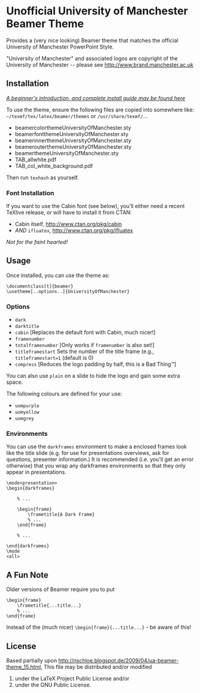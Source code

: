 Unofficial University of Manchester Beamer Theme
================================================
Provides a (very nice looking) Beamer theme that matches the official
University of Manchester PowerPoint Style.

"University of Manchester" and associated logos are copyright of the
University of Manchester -- please see http://www.brand.manchester.ac.uk

Installation
------------
[*A beginner's introduction, and complete install guide may be found here*](http://amundy.co.uk/blog/2013/03/06/installation-guide-for-the-unofficial-university-of-manchester-beamer-theme/)


To use the theme, ensure the following files are copied into somewhere like:
`~/texmf/tex/latex/beamer/themes` or `/usr/share/texmf/`...

- beamercolorthemeUniversityOfManchester.sty
- beamerfontthemeUniversityOfManchester.sty
- beamerinnerthemeUniversityOfManchester.sty
- beamerouterthemeUniversityOfManchester.sty
- beamerthemeUniversityOfManchester.sty
- TAB_allwhite.pdf
- TAB_col_white_background.pdf

Then run `texhash` as yourself.

### Font Installation ###
If you want to use the Cabin font (see below), you'll either need a recent TeXlive release, or will have to install it from CTAN:
- Cabin itself, http://www.ctan.org/pkg/cabin
- *AND* `ifluatex`, http://www.ctan.org/pkg/ifluatex

_Not for the faint hearted!_

Usage
-----
Once installed, you can use the theme as:

	\documentclass[t]{beamer}
	\usetheme[..options..]{UniversityOfManchester}

### Options
- `dark`
- `darktitle`
- `cabin` [Replaces the default font with Cabin, much nicer!]
- `framenumber`
- `totalframenumber` [Only works if `framenumber` is also set!]
- `titleframestart` Sets the number of the title frame (e.g., `titleframestart=1` (default is 0)
- `compress` [Reduces the logo padding by half, this is a Bad Thing&trade;]

You can also use `plain` on a slide to hide the logo and gain some extra space.

The following colours are defined for your use:
- `uompurple`
- `uomyellow`
- `uomgrey`

### Environments ###
You can use the `darkframes` environment to make a enclosed frames look like the title slide (e.g. for use for presentations overviews, ask for questions, presenter information.)
It is recommended (i.e. you'll get an error otherwise) that you wrap any darkframes environments so that they
only appear in presentations.

	\mode<presentation>
	\begin{darkframes}

		% ...

		\begin{frame}
			\frametitle{A Dark Frame}
			% ...
		\end{frame}

		% ...

	\end{darkframes}
	\mode
	<all>


A Fun Note
----------
Older versions of Beamer require you to put

	\begin{frame}
		\frametitle{...title...}
		% ...
	\end{frame}

Instead of the (much nicer) `\begin{frame}{...title...}` - be aware of this!

License
-------
Based partially upon http://nschloe.blogspot.de/2009/04/ua-beamer-theme_15.html,
This file may be distributed and/or modified
1. under the LaTeX Project Public License and/or
2. under the GNU Public License.
